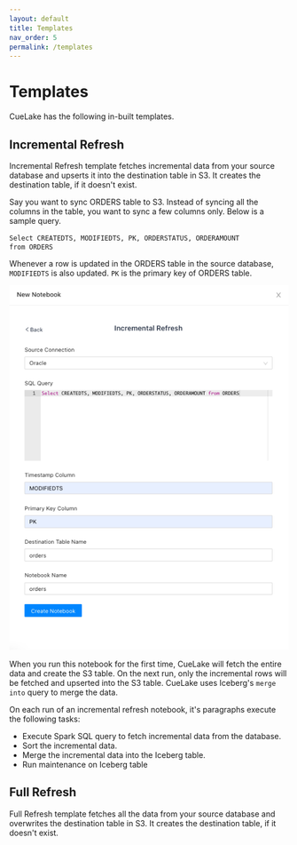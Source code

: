 ```yaml
---
layout: default
title: Templates
nav_order: 5
permalink: /templates
---
```


# Templates
CueLake has the following in-built templates.

## Incremental Refresh
Incremental Refresh template fetches incremental data from your source database and upserts it into the destination table in S3. It creates the destination table, if it doesn't exist.

Say you want to sync ORDERS table to S3. Instead of syncing all the columns in the table, you want to sync a few columns only. Below is a sample query. 

```
Select CREATEDTS, MODIFIEDTS, PK, ORDERSTATUS, ORDERAMOUNT
from ORDERS
```

Whenever a row is updated in the ORDERS table in the source database, `MODIFIEDTS` is also updated. `PK` is the primary key of ORDERS table.

![Notebook Form](images/Notebook.png)

When you run this notebook for the first time, CueLake will fetch the entire data and create the S3 table. On the next run, only the incremental rows will be fetched and upserted into the S3 table. CueLake uses Iceberg's `merge into` query to merge the data.

On each run of an incremental refresh notebook, it's paragraphs execute the following tasks:
* Execute Spark SQL query to fetch incremental data from the database.
* Sort the incremental data.
* Merge the incremental data into the Iceberg table.
* Run maintenance on Iceberg table


## Full Refresh
Full Refresh template fetches all the data from your source database and overwrites the destination table in S3. It creates the destination table, if it doesn't exist.
